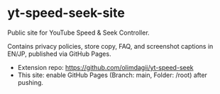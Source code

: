 # yt-speed-seek-site

Public site for YouTube Speed & Seek Controller.

Contains privacy policies, store copy, FAQ, and screenshot captions in EN/JP, published via GitHub Pages.

- Extension repo: https://github.com/olimdagii/yt-speed-seek
- This site: enable GitHub Pages (Branch: main, Folder: /root) after pushing.

